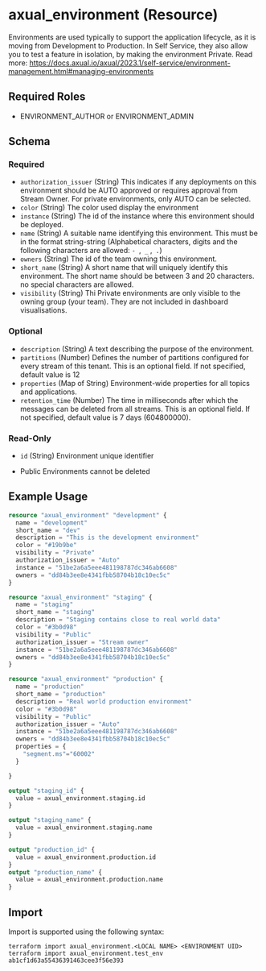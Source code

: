 # axual_environment (Resource)

Environments are used typically to support the application lifecycle, as it is moving from Development to Production.  In Self Service, they also allow you to test a feature in isolation, by making the environment Private. Read more: https://docs.axual.io/axual/2023.1/self-service/environment-management.html#managing-environments

## Required Roles
- ENVIRONMENT_AUTHOR or ENVIRONMENT_ADMIN

<!-- schema generated by tfplugindocs -->
## Schema

### Required

- `authorization_issuer` (String) This indicates if any deployments on this environment should be AUTO approved or requires approval from Stream Owner. For private environments, only AUTO can be selected.
- `color` (String) The color used display the environment
- `instance` (String) The id of the instance where this environment should be deployed.
- `name` (String) A suitable name identifying this environment. This must be in the format string-string (Alphabetical characters, digits and the following characters are allowed: `- `,` _` ,` .`)
- `owners` (String) The id of the team owning this environment.
- `short_name` (String) A short name that will uniquely identify this environment. The short name should be between 3 and 20 characters. no special characters are allowed.
- `visibility` (String) Thi Private environments are only visible to the owning group (your team). They are not included in dashboard visualisations.

### Optional

- `description` (String) A text describing the purpose of the environment.
- `partitions` (Number) Defines the number of partitions configured for every stream of this tenant. This is an optional field. If not specified, default value is 12
- `properties` (Map of String) Environment-wide properties for all topics and applications.
- `retention_time` (Number) The time in milliseconds after which the messages can be deleted from all streams. This is an optional field. If not specified, default value is 7 days (604800000).

### Read-Only

- `id` (String) Environment unique identifier

 - Public Environments cannot be deleted

## Example Usage

```terraform
resource "axual_environment" "development" {
  name = "development"
  short_name = "dev"
  description = "This is the development environment"
  color = "#19b9be"
  visibility = "Private"
  authorization_issuer = "Auto"
  instance = "51be2a6a5eee481198787dc346ab6608"
  owners = "dd84b3ee8e4341fbb58704b18c10ec5c"
}

resource "axual_environment" "staging" {
  name = "staging"
  short_name = "staging"
  description = "Staging contains close to real world data"
  color = "#3b0d98"
  visibility = "Public"
  authorization_issuer = "Stream owner"
  instance = "51be2a6a5eee481198787dc346ab6608"
  owners = "dd84b3ee8e4341fbb58704b18c10ec5c"
}

resource "axual_environment" "production" {
  name = "production"
  short_name = "production"
  description = "Real world production environment"
  color = "#3b0d98"
  visibility = "Public"
  authorization_issuer = "Auto"
  instance = "51be2a6a5eee481198787dc346ab6608"
  owners = "dd84b3ee8e4341fbb58704b18c10ec5c"
  properties = {
    "segment.ms"="60002"
  }

}

output "staging_id" {
  value = axual_environment.staging.id
}

output "staging_name" {
  value = axual_environment.staging.name
}

output "production_id" {
  value = axual_environment.production.id
}
output "production_name" {
  value = axual_environment.production.name
}
```

## Import

Import is supported using the following syntax:

```shell
terraform import axual_environment.<LOCAL NAME> <ENVIRONMENT UID>
terraform import axual_environment.test_env ab1cf1d63a55436391463cee3f56e393
```